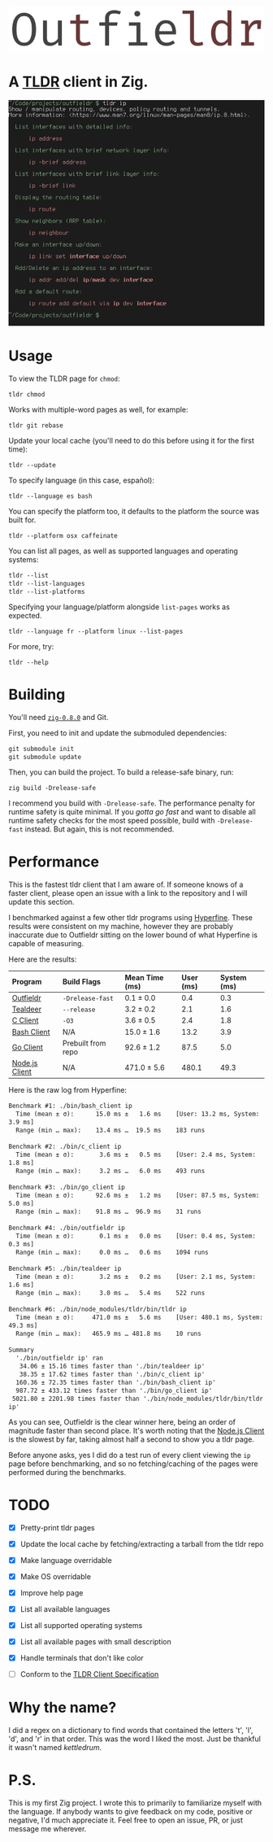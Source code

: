 ![](res/outfieldr-title.png)

# A [TLDR](https://github.com/tldr-pages/tldr) client in Zig.

![](res/example-ip.png)

# Usage

To view the TLDR page for `chmod`:
```
tldr chmod
```

Works with multiple-word pages as well, for example:
```
tldr git rebase
```

Update your local cache (you'll need to do this before using it for the first time):
```
tldr --update
```

To specify language (in this case, español):
```
tldr --language es bash
```

You can specify the platform too, it defaults to the platform the
source was built for.
```
tldr --platform osx caffeinate
```

You can list all pages, as well as supported languages and operating
systems:
```
tldr --list
tldr --list-languages
tldr --list-platforms
```

Specifying your language/platform alongside `list-pages` works as expected.
```
tldr --language fr --platform linux --list-pages
```

For more, try:
```
tldr --help
```

# Building

You'll need [`zig-0.8.0`](https://ziglang.org/download/) and Git.

First, you need to init and update the submoduled dependencies:
```
git submodule init
git submodule update
```

Then, you can build the project. To build a release-safe binary, run:
```
zig build -Drelease-safe
```

I recommend you build with `-Drelease-safe`. The performance penalty
for runtime safety is quite minimal. If you _gotta go fast_ and want
to disable all runtime safety checks for the most speed possible,
build with `-Drelease-fast` instead. But again, this is not
recommended.

# Performance

This is the fastest tldr client that I am aware of. If someone knows
of a faster client, please open an issue with a link to the repository
and I will update this section.

I benchmarked against a few other tldr programs using
[Hyperfine](https://github.com/sharkdp/hyperfine). These results were
consistent on my machine, however they are probably inaccurate due to
Outfieldr sitting on the lower bound of what Hyperfine is capable of
measuring.

Here are the results:

| Program                                                          | Build Flags        | Mean Time (ms) | User (ms) | System (ms) |
|:-----------------------------------------------------------------|:-------------------|:---------------|:----------|:------------|
| [Outfieldr](https://gitlab.com/ve-nt/outfieldr)                  | `-Drelease-fast`   | 0.1 ± 0.0      | 0.4       | 0.3         |
| [Tealdeer](https://github.com/dbrgn/tealdeer/)                   | `--release`        | 3.2 ± 0.2      | 2.1       | 1.6         |
| [C Client](https://github.com/tldr-pages/tldr-c-client)          | `-O3`              | 3.6 ± 0.5      | 2.4       | 1.8         |
| [Bash Client](https://github.com/pepa65/tldr-bash-client)        | N/A                | 15.0 ± 1.6     | 13.2      | 3.9         |
| [Go Client](https://github.com/k3mist/tldr/)                     | Prebuilt from repo | 92.6 ± 1.2     | 87.5      | 5.0         |
| [Node.js Client](https://github.com/tldr-pages/tldr-node-client) | N/A                | 471.0 ± 5.6    | 480.1     | 49.3        |

Here is the raw log from Hyperfine:

```
Benchmark #1: ./bin/bash_client ip
  Time (mean ± σ):      15.0 ms ±   1.6 ms    [User: 13.2 ms, System: 3.9 ms]
  Range (min … max):    13.4 ms …  19.5 ms    183 runs

Benchmark #2: ./bin/c_client ip
  Time (mean ± σ):       3.6 ms ±   0.5 ms    [User: 2.4 ms, System: 1.8 ms]
  Range (min … max):     3.2 ms …   6.0 ms    493 runs

Benchmark #3: ./bin/go_client ip
  Time (mean ± σ):      92.6 ms ±   1.2 ms    [User: 87.5 ms, System: 5.0 ms]
  Range (min … max):    91.8 ms …  96.9 ms    31 runs

Benchmark #4: ./bin/outfieldr ip
  Time (mean ± σ):       0.1 ms ±   0.0 ms    [User: 0.4 ms, System: 0.3 ms]
  Range (min … max):     0.0 ms …   0.6 ms    1094 runs

Benchmark #5: ./bin/tealdeer ip
  Time (mean ± σ):       3.2 ms ±   0.2 ms    [User: 2.1 ms, System: 1.6 ms]
  Range (min … max):     3.0 ms …   5.4 ms    522 runs

Benchmark #6: ./bin/node_modules/tldr/bin/tldr ip
  Time (mean ± σ):     471.0 ms ±   5.6 ms    [User: 480.1 ms, System: 49.3 ms]
  Range (min … max):   465.9 ms … 481.8 ms    10 runs

Summary
  './bin/outfieldr ip' ran
   34.06 ± 15.16 times faster than './bin/tealdeer ip'
   38.35 ± 17.62 times faster than './bin/c_client ip'
  160.36 ± 72.35 times faster than './bin/bash_client ip'
  987.72 ± 433.12 times faster than './bin/go_client ip'
 5021.80 ± 2201.98 times faster than './bin/node_modules/tldr/bin/tldr ip'
```

As you can see, Outfieldr is the clear winner here, being an order of
magnitude faster than second place. It's worth noting that the
[Node.js Client](https://github.com/tldr-pages/tldr-node-client) is
the slowest by far, taking almost half a second to show you a tldr
page.

Before anyone asks, yes I did do a test run of every client viewing
the `ip` page before benchmarking, and so no fetching/caching of the
pages were performed during the benchmarks.

# TODO

- [X] Pretty-print tldr pages

- [X] Update the local cache by fetching/extracting a tarball from the tldr repo

- [X] Make language overridable

- [X] Make OS overridable

- [X] Improve help page

- [X] List all available languages

- [X] List all supported operating systems

- [X] List all available pages with small description

- [X] Handle terminals that don't like color

- [ ] Conform to the [TLDR Client Specification](https://github.com/tldr-pages/tldr/blob/main/CLIENT-SPECIFICATION.md)

# Why the name?

I did a regex on a dictionary to find words that contained the letters
't', 'l', 'd', and 'r' in that order. This was the word I liked the
most. Just be thankful it wasn't named _kettledrum_.

# P.S.

This is my first Zig project. I wrote this to primarily to familiarize
myself with the language. If anybody wants to give feedback on my
code, positive or negative, I'd much appreciate it. Feel free to open
an issue, PR, or just message me wherever.
